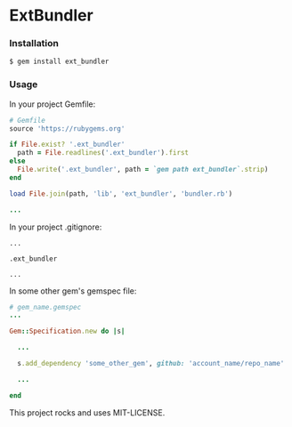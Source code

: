 # ExtBundler

### Installation

```bash
$ gem install ext_bundler
```

### Usage

In your project Gemfile:

```ruby
# Gemfile
source 'https://rubygems.org'

if File.exist? '.ext_bundler'
  path = File.readlines('.ext_bundler').first
else
  File.write('.ext_bundler', path = `gem path ext_bundler`.strip)
end

load File.join(path, 'lib', 'ext_bundler', 'bundler.rb')

...
```

In your project .gitignore:

```
...

.ext_bundler

...
```

In some other gem's gemspec file:

```ruby
# gem_name.gemspec
...

Gem::Specification.new do |s|

  ...

  s.add_dependency 'some_other_gem', github: 'account_name/repo_name'

  ...

end
```

This project rocks and uses MIT-LICENSE.
